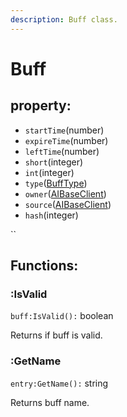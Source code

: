 ```yaml
---
description: Buff class.
---
```


# Buff

## property:

* `startTime`\(number\)
* `expireTime`\(number\)
* `leftTime`\(number\)
* `short`\(integer\)
* `int`\(integer\)
* `type`\([BuffType](../enums/bufftype.md)\)
* `owner`\([AIBaseClient](aibaseclient.md)\)
* `source`\([AIBaseClient](aibaseclient.md)\)
* `hash`\(integer\)

\`\`

## Functions:

### :IsValid

`buff:IsValid():` boolean

Returns if buff is valid.

### :GetName

`entry:GetName():` string

Returns buff name.

### 

